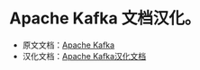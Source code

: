# Apache Kafka 文档汉化。

* 原文文档：[Apache Kafka](http://kafka.apache.org/documentation.html)
* 汉化文档：[Apache Kafka汉化文档](./index.md)
